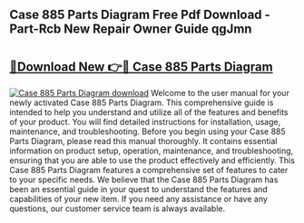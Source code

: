 ## Case 885 Parts Diagram Free Pdf Download - Part-Rcb New Repair Owner Guide qgJmn

# <h2><a href="http://dfsqoep.blite.top/?on=Case+885+Parts+Diagram">🔗Download New 👉🔴 Case 885 Parts Diagram</a></h2>

[![Case 885 Parts Diagram download](https://i.imgur.com/lujVjoI.png)](http://dfsqoep.blite.top/?on=Case+885+Parts+Diagram)
Welcome to the user manual for your newly activated Case 885 Parts Diagram. This comprehensive guide is intended to help you understand and utilize all of the features and benefits of your product. You will find detailed instructions for installation, usage, maintenance, and troubleshooting. Before you begin using your Case 885 Parts Diagram, please read this manual thoroughly. It contains essential information on product setup, operation, maintenance, and troubleshooting, ensuring that you are able to use the product effectively and efficiently. This Case 885 Parts Diagram features a comprehensive set of features to cater to your specific needs. We believe that the Case 885 Parts Diagram has been an essential guide in your quest to understand the features and capabilities of your new item. If you need any assistance or have any questions, our customer service team is always available.
